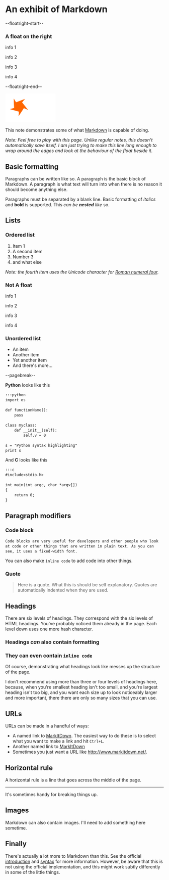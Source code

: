 # An exhibit of Markdown

--floatright-start--

### A float on the right

info 1

info 2

info 3

info 4

--floatright-end--

![Sample Image](imagesample.png)

This note demonstrates some of what [Markdown][1] is capable of doing.

*Note: Feel free to play with this page. Unlike regular notes, this doesn't automatically save itself. I am just trying to make this line long enough to wrap around the edges and look at the behaviour of the float beside it.*

## Basic formatting

Paragraphs can be written like so. A paragraph is the basic block of Markdown. A paragraph is what text will turn into when there is no reason it should become anything else.

Paragraphs must be separated by a blank line. Basic formatting of *italics* and **bold** is supported. This *can be **nested** like* so.

## Lists

### Ordered list

1. Item 1
2. A second item
3. Number 3
4. and what else

*Note: the fourth item uses the Unicode character for [Roman numeral four][2].*

### Not A float

info 1

info 2

info 3

info 4

### Unordered list

* An item
* Another item
* Yet another item
* And there's more...

--pagebreak--

**Python** looks like this

	:::python
	import os
	
	def functionName():
		pass
		
	class myclass:
		def __init__(self):
			self.v = 0
	
	s = "Python syntax highlighting"
	print s

And **C** looks like this

	:::c
	#include<stdio.h>
	
	int main(int argc, char *argv[])
	{
		return 0;
	}
	
## Paragraph modifiers

### Code block

    Code blocks are very useful for developers and other people who look at code or other things that are written in plain text. As you can see, it uses a fixed-width font.

You can also make `inline code` to add code into other things.

### Quote

> Here is a quote. What this is should be self explanatory. Quotes are automatically indented when they are used.

## Headings

There are six levels of headings. They correspond with the six levels of HTML headings. You've probably noticed them already in the page. Each level down uses one more hash character.

### Headings *can* also contain **formatting**

### They can even contain `inline code`

Of course, demonstrating what headings look like messes up the structure of the page.

I don't recommend using more than three or four levels of headings here, because, when you're smallest heading isn't too small, and you're largest heading isn't too big, and you want each size up to look noticeably larger and more important, there there are only so many sizes that you can use.

## URLs

URLs can be made in a handful of ways:

* A named link to [MarkItDown][3]. The easiest way to do these is to select what you want to make a link and hit `Ctrl+L`.
* Another named link to [MarkItDown](http://www.markitdown.net/)
* Sometimes you just want a URL like <http://www.markitdown.net/>.

## Horizontal rule

A horizontal rule is a line that goes across the middle of the page.

---

It's sometimes handy for breaking things up.

## Images

Markdown can also contain images. I'll need to add something here sometime.

## Finally

There's actually a lot more to Markdown than this. See the official [introduction][4] and [syntax][5] for more information. However, be aware that this is not using the official implementation, and this might work subtly differently in some of the little things.


  [1]: http://daringfireball.net/projects/markdown/
  [2]: http://www.fileformat.info/info/unicode/char/2163/index.htm
  [3]: http://www.markitdown.net/
  [4]: http://daringfireball.net/projects/markdown/basics
  [5]: http://daringfireball.net/projects/markdown/syntax
